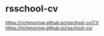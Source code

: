 # rsschool-cv

https://richmorrow.github.io/rsschool-cv/CV
https://richmorrow.github.io/rsschool-cv/
